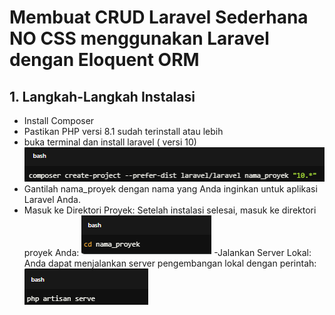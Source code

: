 # Membuat CRUD Laravel Sederhana NO CSS menggunakan Laravel dengan Eloquent ORM
## 1. Langkah-Langkah Instalasi
- Install Composer 
- Pastikan PHP versi 8.1 sudah terinstall atau lebih
- buka terminal dan install laravel ( versi 10)
![Deskripsi Gambar](./Gambar/image1.png)
- Gantilah nama_proyek dengan nama yang Anda inginkan untuk aplikasi Laravel Anda.
- Masuk ke Direktori Proyek: Setelah instalasi selesai, masuk ke direktori proyek Anda:
![Deskripsi Gambar](./Gambar/image2.png)
-Jalankan Server Lokal: Anda dapat menjalankan server pengembangan lokal dengan perintah:
![Deskripsi Gambar](./Gambar/image3.png)